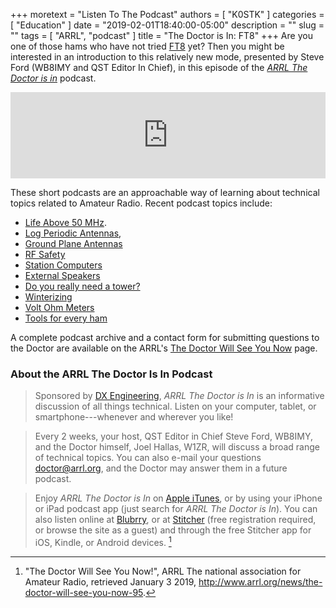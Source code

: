+++
moretext = "Listen To The Podcast"
authors = [ "K0STK" ]
categories = [ "Education" ]
date = "2019-02-01T18:40:00-05:00"
description = ""
slug = ""
tags = [ "ARRL", "podcast" ]
title = "The Doctor is In: FT8"
+++
Are you one of those hams who have not tried 
[FT8](https://www.blubrry.com/arrl_the_doctor_is_in/40986567/ft8/)
yet? Then you might be interested in an introduction to this relatively
new mode, presented by Steve Ford (WB8IMY and QST Editor In Chief),
in this episode of the
[*ARRL The Doctor is in*](http://www.arrl.org/doctor/) podcast. 
<!--more-->

<iframe src="http://player.blubrry.com?media_url=http://media.blubrry.com/arrl_the_doctor_is_in/content.blubrry.com/arrl_the_doctor_is_in/Doctor_FT8.mp3" scrolling="no" width="100%" height="138px" frameborder="0"></iframe>

These short podcasts are an approachable way of learning about technical
topics related to Amateur Radio. Recent podcast topics include:

* [Life Above 50 MHz](https://www.blubrry.com/arrl_the_doctor_is_in/40986137/life-above-50-mhz).
* [Log Periodic Antennas](https://www.blubrry.com/arrl_the_doctor_is_in/39781083/log-periodic-antennas/),
* [Ground Plane Antennas](https://www.blubrry.com/arrl_the_doctor_is_in/39442945/ground-plane-antennas/)
* [RF Safety](https://www.blubrry.com/arrl_the_doctor_is_in/39442944/rf-safety/)
* [Station Computers](https://www.blubrry.com/arrl_the_doctor_is_in/38424687/station-computers/)
* [External Speakers](https://www.blubrry.com/arrl_the_doctor_is_in/38268972/external-speakers/)
* [Do you really need a tower?](https://www.blubrry.com/arrl_the_doctor_is_in/38233223/do-you-really-need-a-tower/)
* [Winterizing](https://www.blubrry.com/arrl_the_doctor_is_in/36578448/winterizing/)
* [Volt Ohm Meters](https://www.blubrry.com/arrl_the_doctor_is_in/36319508/volt-ohm-meters/)
* [Tools for every ham](https://www.blubrry.com/arrl_the_doctor_is_in/36319167/tools-for-every-ham/)

A complete podcast archive and a contact form for submitting questions
to the Doctor are available on the ARRL's
[The Doctor Will See You Now](http://www.arrl.org/doctor) page.

### About the ARRL The Doctor Is In Podcast

>Sponsored by [DX Engineering](http://www.dxengineering.com/),
*ARRL The Doctor is In* is an informative discussion of all things
technical. Listen on your computer, tablet, or smartphone---whenever and
wherever you like!

>Every 2 weeks, your host, QST Editor in Chief Steve Ford, WB8IMY, and the
Doctor himself, Joel Hallas, W1ZR, will discuss a broad range of technical
topics. You can also e-mail your questions
[doctor@arrl.org](mailto:doctor@arrl.org),
and the Doctor may answer them in a future podcast.

>Enjoy
*ARRL The Doctor is In* on
[Apple iTunes](https://itunes.apple.com/us/podcast/arrl-the-doctor-is-in/id1096749595?mt=2()),
or by using your iPhone or iPad podcast app (just search for
*ARRL The Doctor is In*). You can also listen online at
[Blubrry](https://www.blubrry.com/arrl_the_doctor_is_in/),
or at
[Stitcher](https://www.stitcher.com/)
(free registration required, or browse the site as a guest) and through
the free Stitcher app for iOS, Kindle, or Android devices. [^1]

[^1]: "The Doctor Will See You Now!", ARRL The national association for Amateur Radio, retrieved January 3 2019, http://www.arrl.org/news/the-doctor-will-see-you-now-95.
